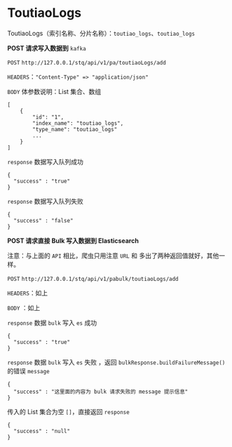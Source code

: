 # ToutiaoLogs

ToutiaoLogs（索引名称、分片名称）：`toutiao_logs`、`toutiao_logs`

**POST 请求写入数据到** `kafka`

`POST` `http://127.0.0.1/stq/api/v1/pa/toutiaoLogs/add`

`HEADERS`：`"Content-Type" => "application/json"`

`BODY` 体参数说明：List 集合、数组

```text
[
    {
        "id": "1",
        "index_name": "toutiao_logs",
        "type_name": "toutiao_logs"
        ...
    }
]
```

`response` 数据写入队列成功

```text
{
  "success" : "true"
}
```

`response` 数据写入队列失败

```text
{
  "success" : "false"
}
```

**POST 请求直接 Bulk 写入数据到 Elasticsearch**

注意：与上面的 `API` 相比，爬虫只用注意 `URL` 和 多出了两种返回值就好，其他一样。

`POST` `http://127.0.0.1/stq/api/v1/pabulk/toutiaoLogs/add`

`HEADERS`：如上

`BODY` ：如上

`response` 数据 `bulk` 写入 `es` 成功

```text
{
  "success" : "true"
}
```

`response` 数据 `bulk` 写入 `es` 失败 ，返回 `bulkResponse.buildFailureMessage()` 的错误 `message`

```text
{
  "success" : "这里面的内容为 bulk 请求失败的 message 提示信息"
}
```

传入的 List 集合为空 `[]`，直接返回 `response`

```text
{
  "success" : "null"
}
```

